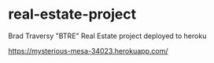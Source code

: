 # real-estate-project

Brad Traversy "BTRE" Real Estate project deployed to heroku


https://mysterious-mesa-34023.herokuapp.com/
